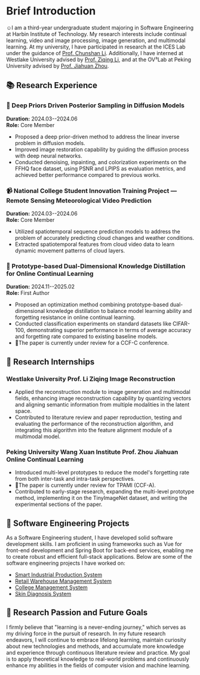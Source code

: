 
Brief Introduction
======
☺️I am a third-year undergraduate student majoring in Software Engineering at Harbin Institute of Technology. My research interests include continual learning, video and image processing, image generation, and multimodal learning. At my university, I have participated in research at the ICES Lab under the guidance of [Prof. Chunshan Li](https://homepage.hit.edu.cn/lichunshan?lang=zh). Additionally, I have interned at Westlake University advised by [Prof. Ziqing Li](https://www.westlake.edu.cn/faculty/stan-zq-li.html), and at the OV³Lab at Peking University advised by [Prof. Jiahuan Zhou](https://www.icst.pku.edu.cn/xztd/xztd_01/1354287.htm).


## 📚 Research Experience

### 🌈 Deep Priors Driven Posterior Sampling in Diffusion Models  
**Duration:** 2024.03--2024.06  
**Role:** Core Member  
- Proposed a deep prior-driven method to address the linear inverse problem in diffusion models.
- Improved image restoration capability by guiding the diffusion process with deep neural networks.
- Conducted denoising, inpainting, and colorization experiments on the FFHQ face dataset, using PSNR and LPIPS as evaluation metrics, and achieved better performance compared to previous works.

### 📹 National College Student Innovation Training Project — Remote Sensing Meteorological Video Prediction  
**Duration:** 2024.03--2024.06  
**Role:** Core Member  
- Utilized spatiotemporal sequence prediction models to address the problem of accurately predicting cloud changes and weather conditions.
- Extracted spatiotemporal features from cloud video data to learn dynamic movement patterns of cloud layers.

### 🧪 Prototype-based Dual-Dimensional Knowledge Distillation for Online Continual Learning  
**Duration:** 2024.11--2025.02  
**Role:** First Author  
- Proposed an optimization method combining prototype-based dual-dimensional knowledge distillation to balance model learning ability and forgetting resistance in online continual learning.
- Conducted classification experiments on standard datasets like CIFAR-100, demonstrating superior performance in terms of average accuracy and forgetting rate compared to existing baseline models.
- 📑The paper is currently under review for a CCF-C conference.


## 💼 Research Internships

### Westlake University  Prof. Li Ziqing  Image Reconstruction
- Applied the reconstruction module to image generation and multimodal fields, enhancing image reconstruction capability by quantizing vectors and aligning semantic information from multiple modalities in the latent space.
- Contributed to literature review and paper reproduction, testing and evaluating the performance of the reconstruction algorithm, and integrating this algorithm into the feature alignment module of a multimodal model.

### Peking University Wang Xuan Institute  Prof. Zhou Jiahuan  Online Continual Learning
- Introduced multi-level prototypes to reduce the model's forgetting rate from both inter-task and intra-task perspectives.
- 📑The paper is currently under review for TPAMI (CCF-A).
- Contributed to early-stage research, expanding the multi-level prototype method, implementing it on the TinyImageNet dataset, and writing the experimental sections of the paper.

## 📱 Software Engineering Projects
As a Software Engineering student, I have developed solid software development skills. I am proficient in using frameworks such as Vue for front-end development and Spring Boot for back-end services, enabling me to create robust and efficient full-stack applications. Below are some of the software engineering projects I have worked on:

- [Smart Industrial Production System](https://github.com/yyyxcleo/AI-Industry)
- [Retail Warehouse Management System](https://github.com/yyyxcleo/SaleSystem)
- [College Management System](https://github.com/yyyxcleo/CollegeManageSystem)
- [Skin Diagnosis System](https://github.com/yyyxcleo/MedicalSystem)

## 🌟 Research Passion and Future Goals

I firmly believe that "learning is a never-ending journey," which serves as my driving force in the pursuit of research. In my future research endeavors, I will continue to embrace lifelong learning, maintain curiosity about new technologies and methods, and accumulate more knowledge and experience through continuous literature review and practice. My goal is to apply theoretical knowledge to real-world problems and continuously enhance my abilities in the fields of computer vision and machine learning.

